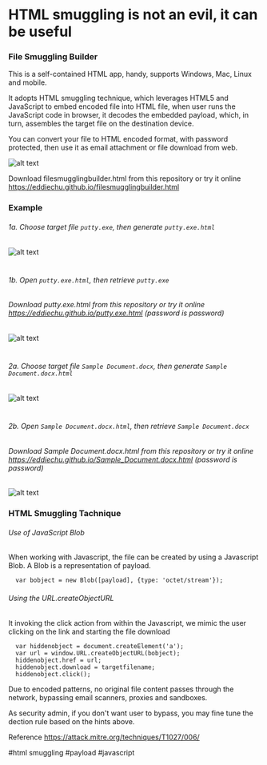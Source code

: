 # HTML smuggling is not an evil, it can be useful

### File Smuggling Builder
This is a self-contained HTML app, handy, supports Windows, Mac, Linux and mobile.

It adopts HTML smuggling technique, which leverages HTML5 and JavaScript to embed encoded file into HTML file, when user runs the JavaScript code in browser, it decodes the embedded payload, which, in turn, assembles the target file on the destination device.

You can convert your file to HTML encoded format, with password protected, then use it as email attachment or file download from web.

![alt text](https://github.com/eddiechu/File-Smuggling/raw/main/image/filesmugglingbuilder.gif?raw=true)

Download filesmugglingbuilder.html from this repository or try it online https://eddiechu.github.io/filesmugglingbuilder.html

### Example

###### 1a. Choose target file `putty.exe`, then generate `putty.exe.html`
![alt text](https://github.com/eddiechu/File-Smuggling/raw/main/image/screen2.PNG?raw=true)
#
###### 1b. Open `putty.exe.html`, then retrieve `putty.exe`
###### Download putty.exe.html from this repository or try it online https://eddiechu.github.io/putty.exe.html (password is password)
![alt text](https://github.com/eddiechu/File-Smuggling/raw/main/image/screen3.PNG?raw=true)
#
###### 2a. Choose target file `Sample Document.docx`, then generate `Sample Document.docx.html`
![alt text](https://github.com/eddiechu/File-Smuggling/raw/main/image/screen4.PNG?raw=true)
#
###### 2b. Open `Sample Document.docx.html`, then retrieve `Sample Document.docx`
###### Download Sample Document.docx.html from this repository or try it online https://eddiechu.github.io/Sample_Document.docx.html (password is password)
![alt text](https://github.com/eddiechu/File-Smuggling/raw/main/image/screen5.PNG?raw=true)

### HTML Smuggling Tachnique

###### Use of JavaScript Blob
When working with Javascript, the file can be created by using a Javascript Blob. A Blob is a representation of payload.
```
  var bobject = new Blob([payload], {type: 'octet/stream'});
```

###### Using the URL.createObjectURL
It invoking the click action from within the Javascript, we mimic the user clicking on the link and starting the file download

```
  var hiddenobject = document.createElement('a');
  var url = window.URL.createObjectURL(bobject);
  hiddenobject.href = url;
  hiddenobject.download = targetfilename;
  hiddenobject.click();
```

Due to encoded patterns, no original file content passes through the network, bypassing email scanners, proxies and sandboxes.

As security admin, if you don't want user to bypass, you may fine tune the dection rule based on the hints above.

Reference
https://attack.mitre.org/techniques/T1027/006/

#html smuggling
#payload
#javascript
